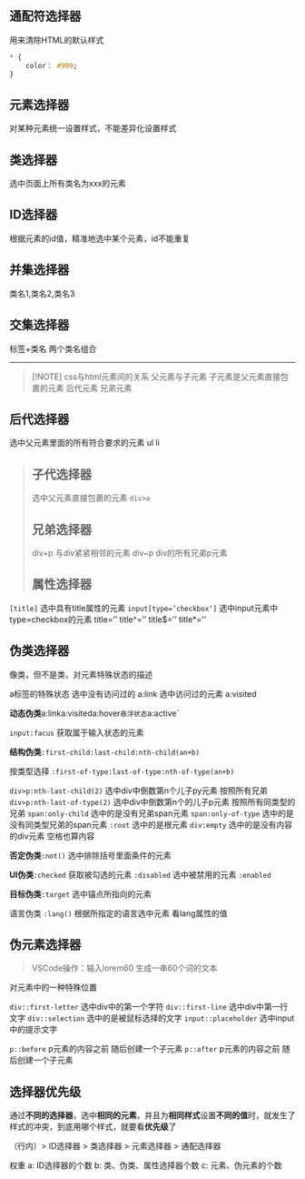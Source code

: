## 通配符选择器

用来清除HTML的默认样式

```css
* {
    color： #999;
}
```

## 元素选择器

对某种元素统一设置样式，不能差异化设置样式

## 类选择器

选中页面上所有类名为xxx的元素

## ID选择器

根据元素的id值，精准地选中某个元素，id不能重复

## 并集选择器

类名1,类名2,类名3

## 交集选择器

标签+类名 两个类名组合

---

> [!NOTE] css与html元素间的关系 父元素与子元素 子元素是父元素直接包裹的元素 后代元素 兄弟元素

## 后代选择器

选中父元素里面的所有符合要求的元素 ul li

> ## 子代选择器
> 
> 选中父元素直接包裹的元素 `div>a`
> 
> ## 兄弟选择器
> 
> div+p 与div紧紧相邻的元素 div~p div的所有兄弟p元素
> 
> ## 属性选择器

`[title]` 选中具有title属性的元素 `input[type=’checkbox‘]` 选中input元素中type=checkbox的元素 title=’’ title^=’’ title$=’’ title*=’’

## 伪类选择器

像类，但不是类，对元素特殊状态的描述

a标签的特殊状态 选中没有访问过的 a:link 选中访问过的元素 a:visited

**动态伪类**a:linka:visiteda:hover`悬浮状态`a:active`

`input:facus` 获取属于输入状态的元素

**结构伪类**`:first-child:last-child:nth-child(an+b)`

按类型选择 `:first-of-type:last-of-type:nth-of-type(an+b)`

`div>p:nth-last-child(2)` 选中div中倒数第n个儿子py元素 按照所有兄弟 `div>p:nth-last-of-type(2)` 选中div中倒数第n个的儿子p元素 按照所有同类型的兄弟 `span:only-child` 选中的是没有兄弟span元素 `span:only-of-type` 选中的是没有同类型兄弟的span元素 `:root` 选中的是根元素 `div:empty` 选中的是没有内容的div元素 空格也算内容

**否定伪类**`:not()` 选中排除括号里面条件的元素

**UI伪类**`:checked` 获取被勾选的元素 `:disabled` 选中被禁用的元素 `:enabled`

**目标伪类**`:target` 选中锚点所指向的元素

语言伪类 `:lang()` 根据所指定的语言选中元素 看lang属性的值

## 伪元素选择器

> VSCode操作：输入lorem60 生成一串60个词的文本

对元素中的一种特殊位置

`div::first-letter` 选中div中的第一个字符 `div::first-line` 选中div中第一行文字 `div::selection` 选中的是被鼠标选择的文字 `input::placeholder` 选中input中的提示文字

`p::before` p元素的内容之前 随后创建一个子元素 `p::after` p元素的内容之前 随后创建一个子元素

## 选择器优先级

通过**不同的选择器**，选中**相同的元素**，并且为**相同样式**设置**不同的值**时，就发生了样式的冲突，到底用哪个样式，就要看**优先级**了

（行内）> ID选择器 > 类选择器 > 元素选择器 > 通配选择器

权重 a: ID选择器的个数 b: 类、伪类、属性选择器个数 c: 元素、伪元素的个数